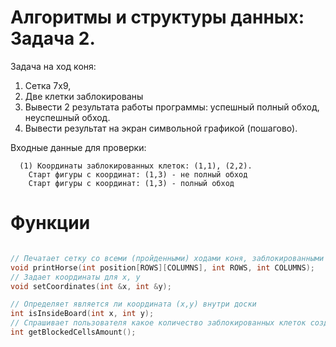 # Алгоритмы и структуры данных: Задача 2.

Задача на ход коня:
1. Сетка 7х9,
2. Две клетки заблокированы
3. Вывести 2 результата работы программы: успешный полный обход, неуспешный обход.
4. Вывести результат на экран символьной графикой (пошагово).

Входные данные для проверки:

```
  (1) Координаты заблокированных клеток: (1,1), (2,2).
    Старт фигуры с координат: (1,3) - не полный обход
    Старт фигуры с координат: (1,3) - полный обход
```

# Функции

```cpp

// Печатает сетку со всеми (пройденными) ходами коня, заблокированными клетками
void printHorse(int position[ROWS][COLUMNS], int ROWS, int COLUMNS);
// Задает координаты для x, y
void setCoordinates(int &x, int &y);

// Определяет является ли координата (x,y) внутри доски
int isInsideBoard(int x, int y);
// Спрашивает пользователя какое количество заблокированных клеток создать
int getBlockedCellsAmount();

```
